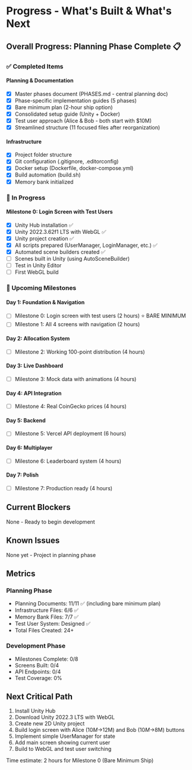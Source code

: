 # Progress - What's Built & What's Next

## Overall Progress: Planning Phase Complete 📋

### ✅ Completed Items

#### Planning & Documentation
- [x] Master phases document (PHASES.md - central planning doc)
- [x] Phase-specific implementation guides (5 phases)
- [x] Bare minimum plan (2-hour ship option)
- [x] Consolidated setup guide (Unity + Docker)
- [x] Test user approach (Alice & Bob - both start with $10M)
- [x] Streamlined structure (11 focused files after reorganization)

#### Infrastructure
- [x] Project folder structure
- [x] Git configuration (.gitignore, .editorconfig)
- [x] Docker setup (Dockerfile, docker-compose.yml)
- [x] Build automation (build.sh)
- [x] Memory bank initialized

### 🚧 In Progress

#### Milestone 0: Login Screen with Test Users
- [x] Unity Hub installation ✅
- [x] Unity 2022.3.62f1 LTS with WebGL ✅
- [x] Unity project creation ✅
- [x] All scripts prepared (UserManager, LoginManager, etc.) ✅
- [x] Automated scene builders created ✅
- [ ] Scenes built in Unity (using AutoSceneBuilder)
- [ ] Test in Unity Editor
- [ ] First WebGL build

### 📅 Upcoming Milestones

#### Day 1: Foundation & Navigation
- [ ] Milestone 0: Login screen with test users (2 hours) ⭐ BARE MINIMUM
- [ ] Milestone 1: All 4 screens with navigation (2 hours)

#### Day 2: Allocation System
- [ ] Milestone 2: Working 100-point distribution (4 hours)

#### Day 3: Live Dashboard
- [ ] Milestone 3: Mock data with animations (4 hours)

#### Day 4: API Integration
- [ ] Milestone 4: Real CoinGecko prices (4 hours)

#### Day 5: Backend
- [ ] Milestone 5: Vercel API deployment (6 hours)

#### Day 6: Multiplayer
- [ ] Milestone 6: Leaderboard system (4 hours)

#### Day 7: Polish
- [ ] Milestone 7: Production ready (4 hours)

## Current Blockers

None - Ready to begin development

## Known Issues

None yet - Project in planning phase

## Metrics

### Planning Phase
- Planning Documents: 11/11 ✅ (including bare minimum plan)
- Infrastructure Files: 6/6 ✅
- Memory Bank Files: 7/7 ✅
- Test User System: Designed ✅
- Total Files Created: 24+

### Development Phase
- Milestones Complete: 0/8
- Screens Built: 0/4
- API Endpoints: 0/4
- Test Coverage: 0%

## Next Critical Path

1. Install Unity Hub
2. Download Unity 2022.3 LTS with WebGL
3. Create new 2D Unity project
4. Build login screen with Alice ($10M→$12M) and Bob ($10M→$8M) buttons
5. Implement simple UserManager for state
6. Add main screen showing current user
7. Build to WebGL and test user switching

Time estimate: 2 hours for Milestone 0 (Bare Minimum Ship) 